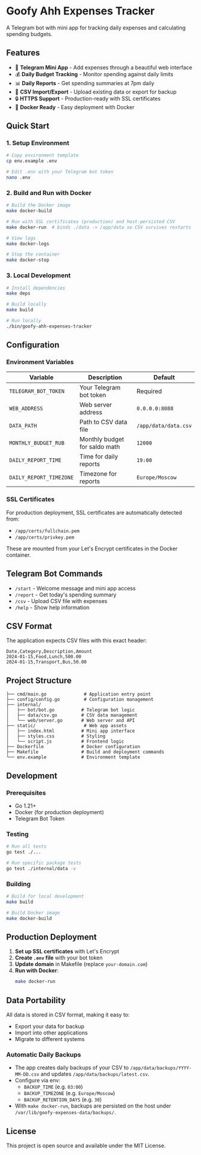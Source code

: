 # Goofy Ahh Expenses Tracker

A Telegram bot with mini app for tracking daily expenses and calculating spending budgets.

## Features

- 📱 **Telegram Mini App** - Add expenses through a beautiful web interface
- 💰 **Daily Budget Tracking** - Monitor spending against daily limits
- 📊 **Daily Reports** - Get spending summaries at 7pm daily
- 📁 **CSV Import/Export** - Upload existing data or export for backup
- 🔒 **HTTPS Support** - Production-ready with SSL certificates
- 🐳 **Docker Ready** - Easy deployment with Docker

## Quick Start

### 1. Setup Environment

```bash
# Copy environment template
cp env.example .env

# Edit .env with your Telegram bot token
nano .env
```

### 2. Build and Run with Docker

```bash
# Build the Docker image
make docker-build

# Run with SSL certificates (production) and host‑persisted CSV
make docker-run  # binds ./data -> /app/data so CSV survives restarts

# View logs
make docker-logs

# Stop the container
make docker-stop
```

### 3. Local Development

```bash
# Install dependencies
make deps

# Build locally
make build

# Run locally
./bin/goofy-ahh-expenses-tracker
```

## Configuration

### Environment Variables

| Variable | Description | Default |
|----------|-------------|---------|
| `TELEGRAM_BOT_TOKEN` | Your Telegram bot token | Required |
| `WEB_ADDRESS` | Web server address | `0.0.0.0:8088` |
| `DATA_PATH` | Path to CSV data file | `/app/data/data.csv` |
| `MONTHLY_BUDGET_RUB` | Monthly budget for saldo math | `12000` |
| `DAILY_REPORT_TIME` | Time for daily reports | `19:00` |
| `DAILY_REPORT_TIMEZONE` | Timezone for reports | `Europe/Moscow` |

### SSL Certificates

For production deployment, SSL certificates are automatically detected from:
- `/app/certs/fullchain.pem`
- `/app/certs/privkey.pem`

These are mounted from your Let's Encrypt certificates in the Docker container.

## Telegram Bot Commands

- `/start` - Welcome message and mini app access
- `/report` - Get today's spending summary
- `/csv` - Upload CSV file with expenses
- `/help` - Show help information

## CSV Format

The application expects CSV files with this exact header:
```csv
Date,Category,Description,Amount
2024-01-15,Food,Lunch,500.00
2024-01-15,Transport,Bus,50.00
```

## Project Structure

```
├── cmd/main.go              # Application entry point
├── config/config.go         # Configuration management
├── internal/
│   ├── bot/bot.go          # Telegram bot logic
│   ├── data/csv.go         # CSV data management
│   └── web/server.go       # Web server and API
├── static/                  # Web app assets
│   ├── index.html          # Mini app interface
│   ├── styles.css          # Styling
│   └── script.js           # Frontend logic
├── Dockerfile              # Docker configuration
├── Makefile                # Build and deployment commands
└── env.example             # Environment template
```

## Development

### Prerequisites

- Go 1.21+
- Docker (for production deployment)
- Telegram Bot Token

### Testing

```bash
# Run all tests
go test ./...

# Run specific package tests
go test ./internal/data -v
```

### Building

```bash
# Build for local development
make build

# Build Docker image
make docker-build
```

## Production Deployment

1. **Set up SSL certificates** with Let's Encrypt
2. **Create `.env` file** with your bot token
3. **Update domain** in Makefile (replace `your-domain.com`)
4. **Run with Docker**:
   ```bash
   make docker-run
   ```

## Data Portability

All data is stored in CSV format, making it easy to:
- Export your data for backup
- Import into other applications
- Migrate to different systems

### Automatic Daily Backups
- The app creates daily backups of your CSV to `/app/data/backups/YYYY-MM-DD.csv` and updates `/app/data/backups/latest.csv`.
- Configure via env:
  - `BACKUP_TIME` (e.g. `03:00`)
  - `BACKUP_TIMEZONE` (e.g. `Europe/Moscow`)
  - `BACKUP_RETENTION_DAYS` (e.g. `30`)
- With `make docker-run`, backups are persisted on the host under `/var/lib/goofy-expenses-data/backups/`.

## License

This project is open source and available under the MIT License. 
